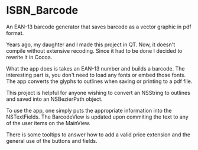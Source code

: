 # ISBN_Barcode
An EAN-13 barcode generator that saves barcode as a vector graphic in pdf format.

Years ago, my daughter and I made this project in QT. Now, it doesn't compile without extensive recoding. Since it had to be done I decided to rewrite it in Cocoa.

What the app does is takes an EAN-13 number and builds a barcode. The interesting part is, you don't need to load any fonts or embed those fonts. The app converts the glyphs to outlines when saving or printing to a pdf file.

This project is helpful for anyone wishing to convert an NSString to outlines and saved into an NSBezierPath object.

To use the app, one simply puts the appropriate information into the NSTextFields. The BarcodeView is updated upon commiting the text to any of the user items on the MainView.

There is some tooltips to answer how to add a valid price extension and the general use of the buttons and fields.
